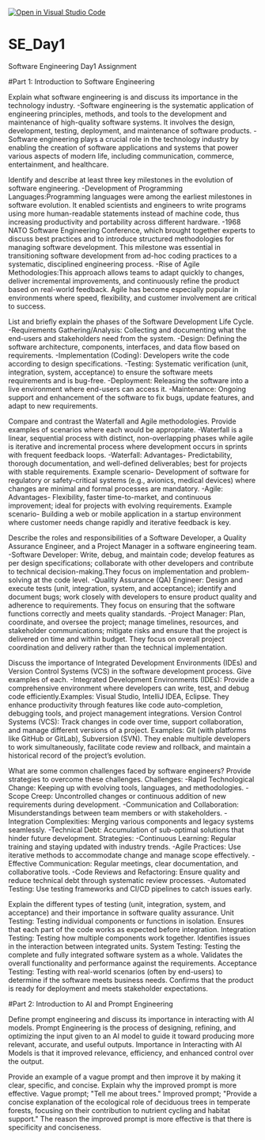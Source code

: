 [![Open in Visual Studio Code](https://classroom.github.com/assets/open-in-vscode-2e0aaae1b6195c2367325f4f02e2d04e9abb55f0b24a779b69b11b9e10269abc.svg)](https://classroom.github.com/online_ide?assignment_repo_id=18456127&assignment_repo_type=AssignmentRepo)
# SE_Day1
Software Engineering Day1 Assignment

#Part 1: Introduction to Software Engineering

Explain what software engineering is and discuss its importance in the technology industry.
-Software engineering is the systematic application of engineering principles, methods, and tools to the development and maintenance of high-quality software systems. It involves the design, development, testing, deployment, and maintenance of software products.
-Software engineering plays a crucial role in the technology industry by enabling the creation of software applications and systems that power various aspects of modern life, including communication, commerce, entertainment, and healthcare.

Identify and describe at least three key milestones in the evolution of software engineering.
-Development of Programming Languages:Programming languages were among the earliest milestones in software evolution. It enabled scientists and engineers to write programs using more human-readable statements instead of machine code, thus increasing productivity and portability across different hardware.
-1968 NATO Software Engineering Conference, which brought together experts to discuss best practices and to introduce structured methodologies for managing software development. This milestone was essential in transitioning software development from ad-hoc coding practices to a systematic, disciplined engineering process.
-Rise of Agile Methodologies:This approach allows teams to adapt quickly to changes, deliver incremental improvements, and continuously refine the product based on real-world feedback. Agile has become especially popular in environments where speed, flexibility, and customer involvement are critical to success.

List and briefly explain the phases of the Software Development Life Cycle.
-Requirements Gathering/Analysis:
Collecting and documenting what the end-users and stakeholders need from the system.
-Design:
Defining the software architecture, components, interfaces, and data flow based on requirements.
-Implementation (Coding):
Developers write the code according to design specifications.
-Testing:
Systematic verification (unit, integration, system, acceptance) to ensure the software meets requirements and is bug-free.
-Deployment:
Releasing the software into a live environment where end-users can access it.
-Maintenance:
Ongoing support and enhancement of the software to fix bugs, update features, and adapt to new requirements.

Compare and contrast the Waterfall and Agile methodologies. Provide examples of scenarios where each would be appropriate.
-Waterfall is a linear, sequential process with distinct, non-overlapping phases while agile is iterative and incremental process where development occurs in sprints with frequent feedback loops.
-Waterfall: 
Advantages- Predictability, thorough documentation, and well-defined deliverables; best for projects with stable requirements.
Example scenario- Development of software for regulatory or safety-critical systems (e.g., avionics, medical devices) where changes are minimal and formal processes are mandatory.
-Agile:
Advantages- Flexibility, faster time-to-market, and continuous improvement; ideal for projects with evolving requirements.
Example scenario- Building a web or mobile application in a startup environment where customer needs change rapidly and iterative feedback is key.

Describe the roles and responsibilities of a Software Developer, a Quality Assurance Engineer, and a Project Manager in a software engineering team.
-Software Developer:
Write, debug, and maintain code; develop features as per design specifications; collaborate with other developers and contribute to technical decision-making.They focus on implementation and problem-solving at the code level.
-Quality Assurance (QA) Engineer:
Design and execute tests (unit, integration, system, and acceptance); identify and document bugs; work closely with developers to ensure product quality and adherence to requirements.
They focus on ensuring that the software functions correctly and meets quality standards.
-Project Manager:
Plan, coordinate, and oversee the project; manage timelines, resources, and stakeholder communications; mitigate risks and ensure that the project is delivered on time and within budget.
They focus on overall project coordination and delivery rather than the technical implementation.

Discuss the importance of Integrated Development Environments (IDEs) and Version Control Systems (VCS) in the software development process. Give examples of each.
-Integrated Development Environments (IDEs): Provide a comprehensive environment where developers can write, test, and debug code efficiently.Examples: Visual Studio, IntelliJ IDEA, Eclipse.
They enhance productivity through features like code auto-completion, debugging tools, and project management integrations.
Version Control Systems (VCS): Track changes in code over time, support collaboration, and manage different versions of a project.
Examples: Git (with platforms like GitHub or GitLab), Subversion (SVN).
They enable multiple developers to work simultaneously, facilitate code review and rollback, and maintain a historical record of the project’s evolution.

What are some common challenges faced by software engineers? Provide strategies to overcome these challenges.
Challenges:
-Rapid Technological Change: Keeping up with evolving tools, languages, and methodologies.
-Scope Creep: Uncontrolled changes or continuous addition of new requirements during development.
-Communication and Collaboration: Misunderstandings between team members or with stakeholders.
-Integration Complexities: Merging various components and legacy systems seamlessly.
-Technical Debt: Accumulation of sub-optimal solutions that hinder future development.
Strategies:
-Continuous Learning: Regular training and staying updated with industry trends.
-Agile Practices: Use iterative methods to accommodate change and manage scope effectively.
-Effective Communication: Regular meetings, clear documentation, and collaborative tools.
-Code Reviews and Refactoring: Ensure quality and reduce technical debt through systematic review processes.
-Automated Testing: Use testing frameworks and CI/CD pipelines to catch issues early.

Explain the different types of testing (unit, integration, system, and acceptance) and their importance in software quality assurance.
Unit Testing: Testing individual components or functions in isolation. Ensures that each part of the code works as expected before integration.
Integration Testing: Testing how multiple components work together. Identifies issues in the interaction between integrated units.
System Testing: Testing the complete and fully integrated software system as a whole. Validates the overall functionality and performance against the requirements.
Acceptance Testing: Testing with real-world scenarios (often by end-users) to determine if the software meets business needs. Confirms that the product is ready for deployment and meets stakeholder expectations.

#Part 2: Introduction to AI and Prompt Engineering


Define prompt engineering and discuss its importance in interacting with AI models.
Prompt Engineering is the process of designing, refining, and optimizing the input given to an AI model to guide it toward producing more relevant, accurate, and useful outputs.
Importance in Interacting with AI Models is that it improved relevance, efficiency, and enhanced control over the output. 

Provide an example of a vague prompt and then improve it by making it clear, specific, and concise. Explain why the improved prompt is more effective.
Vague prompt; "Tell me about trees."
Improved prompt; "Provide a concise explanation of the ecological role of deciduous trees in temperate forests, focusing on their contribution to nutrient cycling and habitat support."
The reason the improved prompt is more effective is that there is specificity and conciseness.




